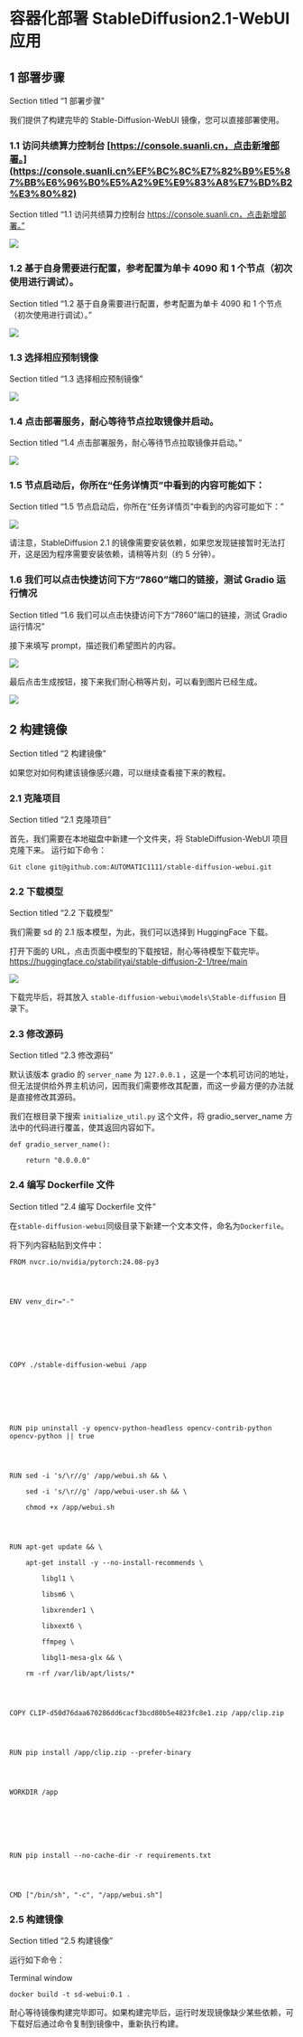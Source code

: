 # 容器化部署 StableDiffusion2.1-WebUI 应用

## 1 部署步骤

Section titled “1 部署步骤”

我们提供了构建完毕的 Stable-Diffusion-WebUI 镜像，您可以直接部署使用。

### 1.1 访问共绩算力控制台 [https://console.suanli.cn，点击新增部署。](https://console.suanli.cn%EF%BC%8C%E7%82%B9%E5%87%BB%E6%96%B0%E5%A2%9E%E9%83%A8%E7%BD%B2%E3%80%82)

Section titled “1.1 访问共绩算力控制台 https://console.suanli.cn，点击新增部署。”

![](/assets/Bzogb9vACoMb7mxwBLoc1lrfnlh.png)

### 1.2 基于自身需要进行配置，参考配置为单卡 4090 和 1 个节点（初次使用进行调试）。

Section titled “1.2 基于自身需要进行配置，参考配置为单卡 4090 和 1 个节点（初次使用进行调试）。”

![](/assets/DMvebb9LGoTzeSxUmFPcaxzonEb.png)

### 1.3 选择相应预制镜像

Section titled “1.3 选择相应预制镜像”

![](/assets/RALNbozx2oWRxFx8oiLcQt3En7b.png)

### 1.4 点击部署服务，耐心等待节点拉取镜像并启动。

Section titled “1.4 点击部署服务，耐心等待节点拉取镜像并启动。”

![](/assets/EV0bbeasioAhOaxBsMRcQsfXnSh.png)

### 1.5 节点启动后，你所在“任务详情页”中看到的内容可能如下：

Section titled “1.5 节点启动后，你所在“任务详情页”中看到的内容可能如下：”

![](/assets/NjW6bFLljoJNOdxPybCcXlGMnqb.png)

请注意，StableDiffusion 2.1 的镜像需要安装依赖，如果您发现链接暂时无法打开，这是因为程序需要安装依赖，请稍等片刻（约 5 分钟）。

### 1.6 我们可以点击快捷访问下方“7860”端口的链接，测试 Gradio 运行情况

Section titled “1.6 我们可以点击快捷访问下方“7860”端口的链接，测试 Gradio 运行情况”

接下来填写 prompt，描述我们希望图片的内容。

![](/assets/PFrVbz7sNoeJxfxa9U0cWb9ynXb.png)

最后点击生成按钮，接下来我们耐心稍等片刻，可以看到图片已经生成。

![](/assets/I3TfbrK9Jo2AIwxjJaTc7oDhnre.png)

## 2 构建镜像

Section titled “2 构建镜像”

如果您对如何构建该镜像感兴趣，可以继续查看接下来的教程。

### 2.1 克隆项目

Section titled “2.1 克隆项目”

首先，我们需要在本地磁盘中新建一个文件夹，将 StableDiffusion-WebUI 项目克隆下来。 运行如下命令：
    
    
    Git clone git@github.com:AUTOMATIC1111/stable-diffusion-webui.git

### 2.2 下载模型

Section titled “2.2 下载模型”

我们需要 sd 的 2.1 版本模型，为此，我们可以选择到 HuggingFace 下载。

打开下面的 URL，点击页面中模型的下载按钮，耐心等待模型下载完毕。 <https://huggingface.co/stabilityai/stable-diffusion-2-1/tree/main>

![](/assets/KxvjbvP1soGClPxOEJHcUYuEn4d.png)

下载完毕后，将其放入 `stable-diffusion-webui\models\Stable-diffusion` 目录下。

### 2.3 修改源码

Section titled “2.3 修改源码”

默认该版本 gradio 的 `server_name` 为 `127.0.0.1` ，这是一个本机可访问的地址，但无法提供给外界主机访问，因而我们需要修改其配置，而这一步最方便的办法就是直接修改其源码。

我们在根目录下搜索 `initialize_util.py` 这个文件，将 gradio_server_name 方法中的代码进行覆盖，使其返回内容如下。
    
    
    def gradio_server_name():
    
        return "0.0.0.0"

### 2.4 编写 Dockerfile 文件

Section titled “2.4 编写 Dockerfile 文件”

在`stable-diffusion-webui`同级目录下新建一个文本文件，命名为`Dockerfile`。

将下列内容粘贴到文件中：
    
    
    FROM nvcr.io/nvidia/pytorch:24.08-py3
    
    
    
    
    ENV venv_dir="-"
    
    
    
    
    
    
    
    COPY ./stable-diffusion-webui /app
    
    
    
    
    
    
    
    RUN pip uninstall -y opencv-python-headless opencv-contrib-python opencv-python || true
    
    
    
    
    RUN sed -i 's/\r//g' /app/webui.sh && \
    
        sed -i 's/\r//g' /app/webui-user.sh && \
    
        chmod +x /app/webui.sh
    
    
    
    
    RUN apt-get update && \
    
        apt-get install -y --no-install-recommends \
    
            libgl1 \
    
            libsm6 \
    
            libxrender1 \
    
            libxext6 \
    
            ffmpeg \
    
            libgl1-mesa-glx && \
    
        rm -rf /var/lib/apt/lists/*
    
    
    
    
    COPY CLIP-d50d76daa670286dd6cacf3bcd80b5e4823fc8e1.zip /app/clip.zip
    
    
    
    
    RUN pip install /app/clip.zip --prefer-binary
    
    
    
    
    WORKDIR /app
    
    
    
    
    
    
    
    RUN pip install --no-cache-dir -r requirements.txt
    
    
    
    
    CMD ["/bin/sh", "-c", "/app/webui.sh"]

### 2.5 构建镜像

Section titled “2.5 构建镜像”

运行如下命令：

Terminal window
    
    
    docker build -t sd-webui:0.1 .

耐心等待镜像构建完毕即可。如果构建完毕后，运行时发现镜像缺少某些依赖，可下载好后通过命令复制到镜像中，重新执行构建。
